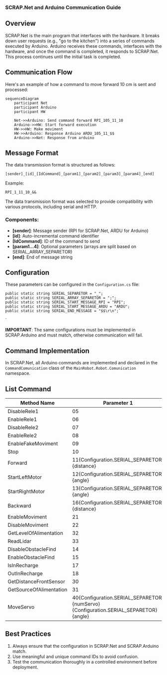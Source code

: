 ### SCRAP.Net and Arduino Communication Guide

## Overview

SCRAP.Net is the main program that interfaces with the hardware. It breaks down user requests (e.g., "go to the kitchen") into a series of commands executed by Arduino. Arduino receives these commands, interfaces with the hardware, and once the command is completed, it responds to SCRAP.Net. This process continues until the initial task is completed.

## Communication Flow

Here's an example of how a command to move forward 10 cm is sent and processed:

```mermaid
sequenceDiagram
    participant Net
    participant Arduino
    participant HW

    Net->>Arduino: Send command forward RPI_105_11_10
    Arduino->>HW: Start forward execution 
    HW->>HW: Make moviment
    HW->>Arduino: Response Arduino ARDU_105_11_$$
    Arduino->>Net: Response from arduino
```

## Message Format

The data transmission format is structured as follows:

`[sender]_[id]_[IdCommand]_[param1]_[param2]_[param3]_[param4]_[end]`

Example:

`RPI_1_11_10_&&`

The data transmission format was selected to provide compatibility with various protocols, including serial and HTTP.

### Components:

- **[sender]**: Message sender (RPI for SCRAP.Net, ARDU for Arduino)
- **[id]**: Auto-incremental command identifier
- **[IdCommand]**: ID of the command to send
- **[param1...4]**: Optional parameters (arrays are split based on SERIAL_ARRAY_SEPARETOR)
- **[end]**: End of message string

## Configuration

These parameters can be configured in the `Configuration.cs` file:

```
public static string SERIAL_SEPARETOR = "_"; 
public static string SERIAL_ARRAY_SEPARETOR = ";"; 
public static string SERIAL_START_MESSAGE_RPI = "RPI"; 
public static string SERIAL_START_MESSAGE_ARDU = "ARDU"; 
public static string SERIAL_END_MESSAGE = "$$\r\n";`
```

`

**IMPORTANT**: The same configurations must be implemented in SCRAP.Arduino and must match, otherwise communication will fail.

## Command Implementation

In SCRAP.Net, all Arduino commands are implemented and declared in the `CommandComunication` class of the `MainRobot.Robot.Comunication` namespace.



## List Command

| Method Name             | Parameter 1                                                                         |
| ----------------------- | ----------------------------------------------------------------------------------- |
| DisableRele1            | 05                                                                                  |
| EnableRele1             | 06                                                                                  |
| DisableRele2            | 07                                                                                  |
| EnableRele2             | 08                                                                                  |
| EnableFakeMoviment      | 09                                                                                  |
| Stop                    | 10                                                                                  |
| Forward                 | 11{Configuration.SERIAL_SEPARETOR}{distance}                                        |
| StartLeftMotor          | 12{Configuration.SERIAL_SEPARETOR}{angle}                                           |
| StartRightMotor         | 13{Configuration.SERIAL_SEPARETOR}{angle}                                           |
| Backward                | 16{Configuration.SERIAL_SEPARETOR}{distance}                                        |
| EnableMoviment          | 21                                                                                  |
| DisableMoviment         | 22                                                                                  |
| GetLevelOfAlimentation  | 32                                                                                  |
| ReadLidar               | 33                                                                                  |
| DisableObstacleFind     | 14                                                                                  |
| EnableObstacleFind      | 15                                                                                  |
| IsInRecharge            | 17                                                                                  |
| OutInRecharge           | 18                                                                                  |
| GetDistanceFrontSensor  | 30                                                                                  |
| GetSourceOfAlimentation | 31                                                                                  |
| MoveServo               | 40{Configuration.SERIAL_SEPARETOR}{numServo}{Configuration.SERIAL_SEPARETOR}{angle} |

## Best Practices

1. Always ensure that the configuration in SCRAP.Net and SCRAP.Arduino match.
2. Use meaningful and unique command IDs to avoid confusion.
3. Test the communication thoroughly in a controlled environment before deployment.
